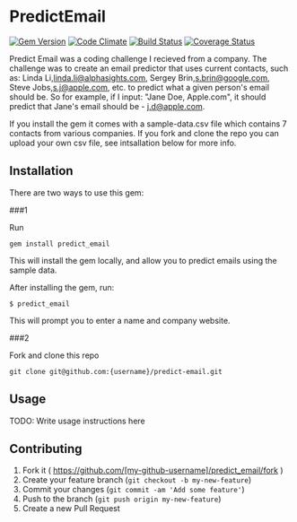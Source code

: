 # PredictEmail
[![Gem Version](https://badge.fury.io/rb/predict_email.svg)](http://badge.fury.io/rb/predict_email)
[![Code Climate](https://codeclimate.com/repos/53ff211a6956807cee01ecad/badges/9f8afa9a0ff41f8e85ff/gpa.svg)](https://codeclimate.com/repos/53ff211a6956807cee01ecad/feed)
[![Build Status](https://travis-ci.org/kylefdoherty/email-prediction.svg?branch=master)](https://travis-ci.org/kylefdoherty/email-prediction)
[![Coverage Status](https://img.shields.io/coveralls/kylefdoherty/email-prediction.svg)](https://coveralls.io/r/kylefdoherty/email-prediction?branch=master)

Predict Email was a coding challenge I recieved from a company. The challenge was to create an email predictor that uses current contacts, such as: Linda Li,linda.li@alphasights.com, Sergey Brin,s.brin@google.com, Steve Jobs,s.j@apple.com, etc. to predict what a given person's email should be.  So for example, if I input: "Jane Doe, Apple.com", it should predict that Jane's email should be - j.d@apple.com.

If you install the gem it comes with a sample-data.csv file which contains 7 contacts from various companies. If you fork and clone the repo you can upload your own csv file, see intsallation below for more info.

## Installation

There are two ways to use this gem: 

###1

Run

    gem install predict_email

This will install the gem locally, and allow you to predict emails using the sample data.

After installing the gem, run:

    $ predict_email

This will prompt you to enter a name and company website.

###2

Fork and clone this repo 

    git clone git@github.com:{username}/predict-email.git


## Usage

TODO: Write usage instructions here

## Contributing

1. Fork it ( https://github.com/[my-github-username]/predict_email/fork )
2. Create your feature branch (`git checkout -b my-new-feature`)
3. Commit your changes (`git commit -am 'Add some feature'`)
4. Push to the branch (`git push origin my-new-feature`)
5. Create a new Pull Request
